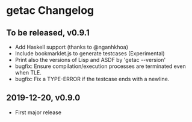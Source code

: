 # getac Changelog

## To be released, v0.9.1

* Add Haskell support (thanks to @nganhkhoa)
* Include bookmarklet.js to generate testcases (Experimental)
* Print also the versions of Lisp and ASDF by 'getac --version'
* bugfix: Ensure compilation/execution processes are terminated even when TLE.
* bugfix: Fix a TYPE-ERROR if the testcase ends with a newline.

## 2019-12-20, v0.9.0

* First major release
